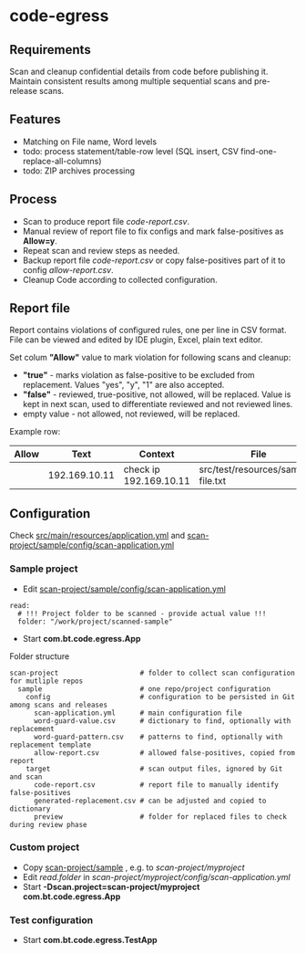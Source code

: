 # code-egress

## Requirements
Scan and cleanup confidential details from code before publishing it.
Maintain consistent results among multiple sequential scans and pre-release scans.

## Features
- Matching on File name, Word levels
- todo: process statement/table-row level (SQL insert, CSV find-one-replace-all-columns)  
- todo: ZIP archives processing

## Process
- Scan to produce report file *code-report.csv*.
- Manual review of report file to fix configs and mark false-positives as **Allow=y**.
- Repeat scan and review steps as needed. 
- Backup report file *code-report.csv* or copy false-positives part of it to config *allow-report.csv*. 
- Cleanup Code according to collected configuration.

## Report file
Report contains violations of configured rules, one per line in CSV format.
File can be viewed and edited by IDE plugin, Excel, plain text editor.

Set colum **"Allow"** value to mark violation for following scans and cleanup:
- **"true"** - marks violation as false-positive to be excluded from replacement. Values "yes", "y", "1" are also accepted.
- **"false"** - reviewed, true-positive, not allowed, will be replaced. Value is kept in next scan, used to differentiate reviewed and not reviewed lines.
- empty value - not allowed, not reviewed, will be replaced.

Example row:

| Allow | Text | Context | File | Line | Replacement | Comment                 |
|-------|------|---------|------|------|-------------|-------------------------|
|       | 192.169.10.11 | check ip 192.169.10.11 | src/test/resources/sample-file.txt | 9 | h1163712847.domain.local | Pattern \d{1,3}\.\d{1,3}\.\d{1,3}\.\d{1,3} |


## Configuration
Check [src/main/resources/application.yml](src/main/resources/application.yml) and [scan-project/sample/config/scan-application.yml](scan-project/sample/config/scan-application.yml)

### Sample project 

- Edit [scan-project/sample/config/scan-application.yml](scan-project/sample/config/scan-application.yml)

```
read:
  # !!! Project folder to be scanned - provide actual value !!!
  folder: "/work/project/scanned-sample"
```

- Start **com.bt.code.egress.App**

Folder structure

```
scan-project                    # folder to collect scan configuration for mutliple repos
  sample                        # one repo/project configuration
    config                      # configuration to be persisted in Git among scans and releases
      scan-application.yml      # main configuration file
      word-guard-value.csv      # dictionary to find, optionally with replacement
      word-guard-pattern.csv    # patterns to find, optionally with replacement template
      allow-report.csv          # allowed false-positives, copied from report
    target                      # scan output files, ignored by Git and scan                        
      code-report.csv           # report file to manually identify false-positives
      generated-replacement.csv # can be adjusted and copied to dictionary
      preview                   # folder for replaced files to check during review phase
```

### Custom project

- Copy [scan-project/sample](scan-project/sample) , e.g. to *scan-project/myproject*
- Edit *read.folder* in *scan-project/myproject/config/scan-application.yml*
- Start **-Dscan.project=scan-project/myproject com.bt.code.egress.App**

### Test configuration

- Start **com.bt.code.egress.TestApp**
